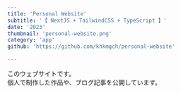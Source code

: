```yaml
---
title: 'Personal Website'
subtitle: '【 NextJS + TailwindCSS + TypeScript 】'
date: '2023'
thumbnail: 'personal-website.png'
category: 'app'
github: 'https://github.com/khkmgch/personal-website'

---
```


このウェブサイトです。  
個人で制作した作品や、ブログ記事を公開しています。
